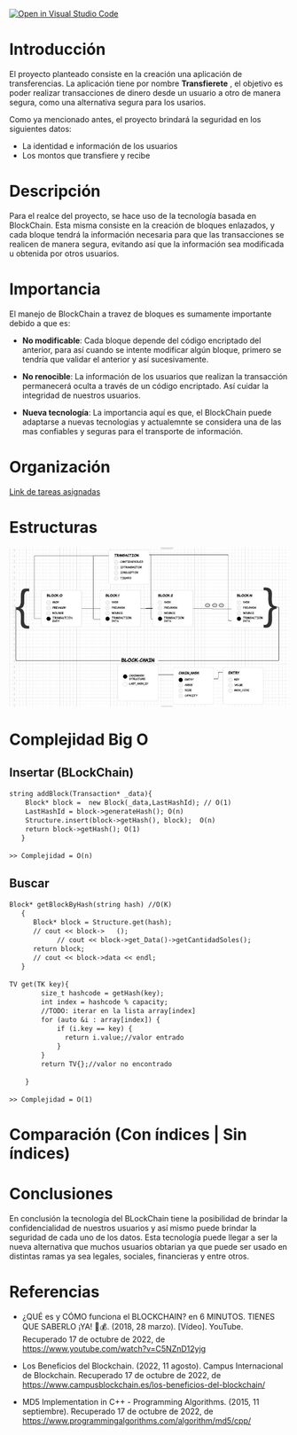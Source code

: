 [![Open in Visual Studio Code](https://classroom.github.com/assets/open-in-vscode-c66648af7eb3fe8bc4f294546bfd86ef473780cde1dea487d3c4ff354943c9ae.svg)](https://classroom.github.com/online_ide?assignment_repo_id=8855166&assignment_repo_type=AssignmentRepo)


# Introducción  
El proyecto planteado consiste en la creación una aplicación de transferencias. La aplicación tiene por nombre **Transfierete** , el objetivo es poder realizar transacciones de dinero desde un usuario a otro de manera segura, como una alternativa segura para los usarios.  

Como ya mencionado antes, el proyecto brindará la seguridad en los siguientes datos:  

- La identidad e información de los usuarios  
- Los montos que transfiere y recibe 


# Descripción  
Para el realce del proyecto, se hace uso de la tecnología basada en BlockChain. Esta misma consiste en la creación de bloques enlazados, y cada bloque tendrá la información necesaria para que las transacciones se realicen de manera segura, evitando así que la información sea modificada u obtenida por otros usuarios.

# Importancia  
El manejo de BlockChain a travez de bloques es sumamente importante debido a que es:

 - **No modificable**: Cada bloque depende del código encriptado del anterior, para así cuando se intente modificar algún bloque, primero se tendría que validar el anterior y así sucesivamente.
 
 - **No renocible**: La información de los usuarios que realizan la transacción permanecerá oculta a través de un código encriptado. Así cuidar la integridad de nuestros usuarios.

 - **Nueva tecnología**: La importancia aquí es que, el BlockChain puede adaptarse a nuevas tecnologias y actualemnte se considera una de las mas confiables y seguras para el transporte de información.  

# Organización  
[Link de tareas asignadas](https://github.com/orgs/utec-aed-2022-2/projects/13)

# Estructuras  

![](estructura.JPG)

# Complejidad Big O  

## Insertar (BLockChain)
```
string addBlock(Transaction* _data){  
    Block* block =  new Block(_data,LastHashId); // O(1)
    LastHashId = block->generateHash(); O(n)
    Structure.insert(block->getHash(), block);  O(n)
    return block->getHash(); O(1)
   }

>> Complejidad = O(n)
```

## Buscar  
```
Block* getBlockByHash(string hash) //O(K)
   {
      Block* block = Structure.get(hash);
      // cout << block->   ();
            // cout << block->get_Data()->getCantidadSoles();
      return block;
      // cout << block->data << endl;
   }

TV get(TK key){
        size_t hashcode = getHash(key);
        int index = hashcode % capacity;
        //TODO: iterar en la lista array[index]
        for (auto &i : array[index]) {
            if (i.key == key) {
              return i.value;//valor entrado
            }
        }
        return TV{};//valor no encontrado

    }

>> Complejidad = O(1)
```  

# Comparación (Con índices | Sin índices)  


# Conclusiones  
En conclusión la tecnología del BLockChain tiene la posibilidad de brindar la confidencialidad de nuestros usuarios y así mismo puede brindar la seguridad de cada uno de los datos. Esta tecnología puede llegar a ser la nueva alternativa que muchos usuarios obtarian ya que puede ser usado en distintas ramas ya sea legales, sociales, financieras y entre otros. 


# Referencias  

- ¿QUÉ es y CÓMO funciona el BLOCKCHAIN? en 6 MINUTOS. TIENES QUE SABERLO ¡YA! 📖💰. (2018, 28 marzo). [Vídeo]. YouTube. Recuperado 17 de octubre de 2022, de https://www.youtube.com/watch?v=C5NZnD12yjg  

- Los Beneficios del Blockchain. (2022, 11 agosto). Campus Internacional de Blockchain. Recuperado 17 de octubre de 2022, de https://www.campusblockchain.es/los-beneficios-del-blockchain/  

- MD5 Implementation in C++ - Programming Algorithms. (2015, 11 septiembre). Recuperado 17 de octubre de 2022, de https://www.programmingalgorithms.com/algorithm/md5/cpp/  
